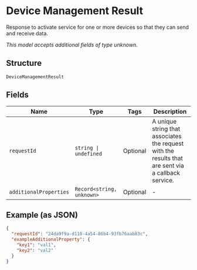 
# Device Management Result

Response to activate service for one or more devices so that they can send and receive data.

*This model accepts additional fields of type unknown.*

## Structure

`DeviceManagementResult`

## Fields

| Name | Type | Tags | Description |
|  --- | --- | --- | --- |
| `requestId` | `string \| undefined` | Optional | A unique string that associates the request with the results that are sent via a callback service. |
| `additionalProperties` | `Record<string, unknown>` | Optional | - |

## Example (as JSON)

```json
{
  "requestId": "24da9f9a-d110-4a54-86b4-93fb76aab83c",
  "exampleAdditionalProperty": {
    "key1": "val1",
    "key2": "val2"
  }
}
```

